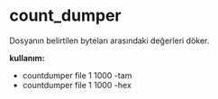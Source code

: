 # count_dumper

Dosyanın belirtilen byteları arasındaki değerleri döker.

**kullanım:**
 - countdumper file 1 1000 -tam
 - countdumper file 1 1000 -hex
